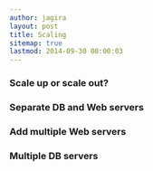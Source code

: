 ```yaml
---
author: jagira
layout: post
title: Scaling
sitemap: true
lastmod: 2014-09-30 00:00:03
---
```


### Scale up or scale out?


### Separate DB and Web servers


### Add multiple Web servers


### Multiple DB servers




